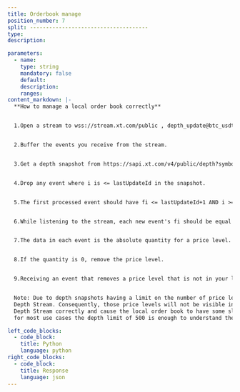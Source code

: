 ```yaml
---
title: Orderbook manage
position_number: 7
split: -------------------------------------
type:
description:

parameters:
  - name:
    type: string
    mandatory: false
    default:
    description:
    ranges:
content_markdown: |-
  **How to manage a local order book correctly**


  1.Open a stream to wss://stream.xt.com/public , depth_update@btc_usdt


  2.Buffer the events you receive from the stream.


  3.Get a depth snapshot from https://sapi.xt.com/v4/public/depth?symbol=btc_usdt&limit=500


  4.Drop any event where i is <= lastUpdateId in the snapshot.


  5.The first processed event should have fi <= lastUpdateId+1 AND i >= lastUpdateId+1.


  6.While listening to the stream, each new event's fi should be equal to the previous event's i+1.


  7.The data in each event is the absolute quantity for a price level.


  8.If the quantity is 0, remove the price level.


  9.Receiving an event that removes a price level that is not in your local order book can happen and is normal.


  Note: Due to depth snapshots having a limit on the number of price levels, a price level outside of the initial snapshot that doesn't have a quantity change won't have an update in the Diff. 
  Depth Stream. Consequently, those price levels will not be visible in the local order book even when applying all updates from the Diff. 
  Depth Stream correctly and cause the local order book to have some slight differences with the real order book. However, 
  for most use cases the depth limit of 500 is enough to understand the market and trade effectively.

left_code_blocks:
  - code_block:
    title: Python
    language: python
right_code_blocks:
  - code_block:
    title: Response
    language: json
---
```

